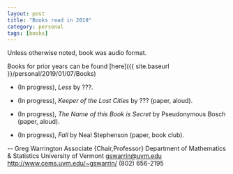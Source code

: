 ```yaml
---
layout: post
title: "Books read in 2019"
category: personal
tags: [books]
---
```


Unless otherwise noted, book was audio format.

Books for prior years can be found [here]({{ site.baseurl }}/personal/2019/01/07/Books)

- (In progress), *Less* by ???.

- (In progress), *Keeper of the Lost Cities* by ??? (paper, aloud).

- (In progress), *The Name of this Book is Secret* by Pseudonymous Bosch (paper, aloud).

- (In progress), *Fall* by Neal Stephenson (paper, book club).

-- 
Greg Warrington
Associate {Chair,Professor}
Department of Mathematics & Statistics
University of Vermont
gswarrin@uvm.edu
http://www.cems.uvm.edu/~gswarrin/
(802) 656-2195
